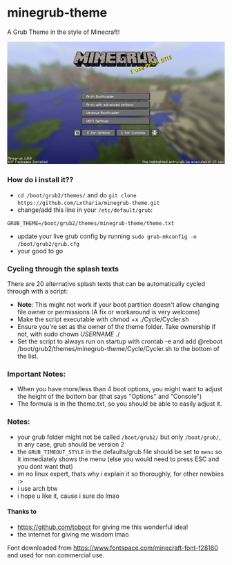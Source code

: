 # minegrub-theme
A Grub Theme in the style of Minecraft!


![Minegrub Preview "Screenshot"](resources/preview_minegrub.png)

### How do i install it??
- `cd /boot/grub2/themes/` and do `git clone https://github.com/Lxtharia/minegrub-theme.git` 
- change/add this line in your `/etc/default/grub`:
```
GRUB_THEME=/boot/grub2/themes/minegrub-theme/theme.txt
```
- update your live grub config by running `sudo grub-mkconfig -o /boot/grub2/grub.cfg`
- your good to go

### Cycling through the splash texts
There are 20 alternative splash texts that can be automatically cycled through with a script:

- **Note**: This might not work if your boot partition doesn't allow changing file owner or permissions (A fix or workaround is very welcome)
- Make the script executable with chmod +x ./Cycle/Cycler.sh
- Ensure you're set as the owner of the theme folder. Take ownership if not, with sudo chown *USERNAME* ./
- Set the script to always run on startup with crontab -e and add @reboot /boot/grub2/themes/minegrub-theme/Cycle/Cycler.sh to the bottom of the list.

### Important Notes:
- When you have more/less than 4 boot options, you might want to adjust the height of the bottom bar (that says "Options" and "Console")
- The formula is in the theme.txt, so you should be able to easily adjust it.

### Notes:
- your grub folder might not be called `/boot/grub2/` but only `/boot/grub/`, in any case, grub should be version 2
- the `GRUB_TIMEOUT_STYLE` in the defaults/grub file should be set to `menu` so it immediately shows the menu (else you would need to press ESC and you dont want that)
- im no linux expert, thats why i explain it so thoroughly, for other newbies :>
- i use arch btw
- i hope u like it, cause i sure do lmao

#### Thanks to
- https://github.com/toboot for giving me this wonderful idea!
- the internet for giving me wisdom lmao


Font downloaded from https://www.fontspace.com/minecraft-font-f28180 and used for non commercial use.
